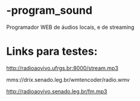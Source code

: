 # -program_sound
Programador WEB de áudios locais, e de streaming

# Links para testes:
http://radioaovivo.ufrgs.br:8000/stream.mp3

mms://drix.senado.leg.br/wmtencoder/radio.wmv

http://radioaovivo.senado.leg.br/fm.mp3
